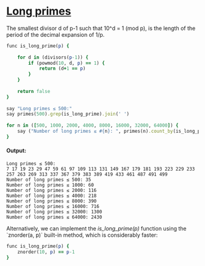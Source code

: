 [1]: https://rosettacode.org/wiki/Long_primes

# [Long primes][1]

The smallest divisor d of p-1 such that 10^d = 1 (mod p), is the length of the period of the decimal expansion of 1/p.

```ruby
func is_long_prime(p) {
 
    for d in (divisors(p-1)) {
        if (powmod(10, d, p) == 1) {
            return (d+1 == p)
        }
    }
 
    return false
}
 
say "Long primes ≤ 500:"
say primes(500).grep(is_long_prime).join(' ')
 
for n in ([500, 1000, 2000, 4000, 8000, 16000, 32000, 64000]) {
    say ("Number of long primes ≤ #{n}: ", primes(n).count_by(is_long_prime))
}
```

#### Output:
```
Long primes ≤ 500:
7 17 19 23 29 47 59 61 97 109 113 131 149 167 179 181 193 223 229 233 257 263 269 313 337 367 379 383 389 419 433 461 487 491 499
Number of long primes ≤ 500: 35
Number of long primes ≤ 1000: 60
Number of long primes ≤ 2000: 116
Number of long primes ≤ 4000: 218
Number of long primes ≤ 8000: 390
Number of long primes ≤ 16000: 716
Number of long primes ≤ 32000: 1300
Number of long primes ≤ 64000: 2430
```


Alternatively, we can implement the *is\_long\_prime(p)* function using the \`znorder(a, p)\` built-in method, which is considerably faster:

```ruby
func is_long_prime(p) {
    znorder(10, p) == p-1
}
```
